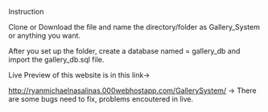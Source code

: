 Instruction

Clone or Download the file and name the directory/folder as Gallery_System or anything you want.

After you set up the folder, create a database named = gallery_db and import the gallery_db.sql file.

Live Preview of this website is in this link-> 

http://ryanmichaelnasalinas.000webhostapp.com/GallerySystem/ -> There are some bugs need to fix, problems encoutered in live.



